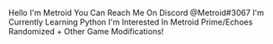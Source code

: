 Hello I'm Metroid
You Can Reach Me On Discord @Metroid#3067
I'm Currently Learning Python
I'm Interested In Metroid Prime/Echoes Randomized + Other Game Modifications!
